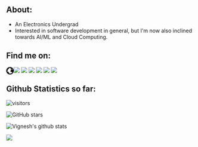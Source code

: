 ## About:

* An Electronics Undergrad
* Interested in software development in general, but I'm now also inclined towards AI/ML and Cloud Computing.

## Find me on:

[<img align="left"  width="20px" src="https://raw.githubusercontent.com/iconic/open-iconic/master/svg/globe.svg" />][website]
[<img align="left"  width="20px" src="https://cdn.jsdelivr.net/npm/simple-icons@v3/icons/hackerrank.svg" />][hackerrank]
[<img align="left"  width="20px" src="https://cdn.jsdelivr.net/npm/simple-icons@v3/icons/linkedin.svg" />][linkedin]
[<img align="left" width="20px" src="https://cdn.jsdelivr.net/npm/simple-icons@3.4.0/icons/gmail.svg" />][mail]
[<img align="left" width="20px" src="https://cdn.jsdelivr.net/npm/simple-icons@3.4.0/icons/github.svg" />][github]
[<img align="left" width="20px" src="https://cdn.jsdelivr.net/npm/simple-icons@3.4.0/icons/stackoverflow.svg" />][stackoverflow]
[<img align="left" width="20px" src="https://cdn.jsdelivr.net/npm/simple-icons@v3/icons/xdadevelopers.svg" />][xda]

<br />

## Github Statistics so far:

![visitors](https://visitor-badge.laobi.icu/badge?page_id=ToastCoder.visitor-badge) 

![GitHub stars](https://img.shields.io/github/stars/ToastCoder/ToastCoder?style=social)  

![Vignesh's github stats](https://github-readme-stats.vercel.app/api?username=ToastCoder&show_icons=true&title_color=#027800&bg_color=ffffff&icon_color=000000&align=left&show_owner=true&include_all_commits=true&cache_seconds=1800)

<a href="https://github.com/ToastCoder/github-readme-stats">
<img align="left" src="https://github-readme-stats.vercel.app/api/top-langs/?username=ToastCoder&title_color=#027800&text_color=000000&bg_color=ffffff" />
</a>

[stackoverflow]:https://stackoverflow.com/users/13433089/vicky/
[website]: https://toastcoder.github.io/
[hackerrank]:https://hackerrank.com/ToastCoder/
[linkedin]: https://www.linkedin.com/in/vicky2k1/
[github]: https://github.com/ToastCoder/
[mail]: mailto:vicky.pcbasic@gmail.com
[xda]:https://forum.xda-developers.com/member.php?u=9858868
